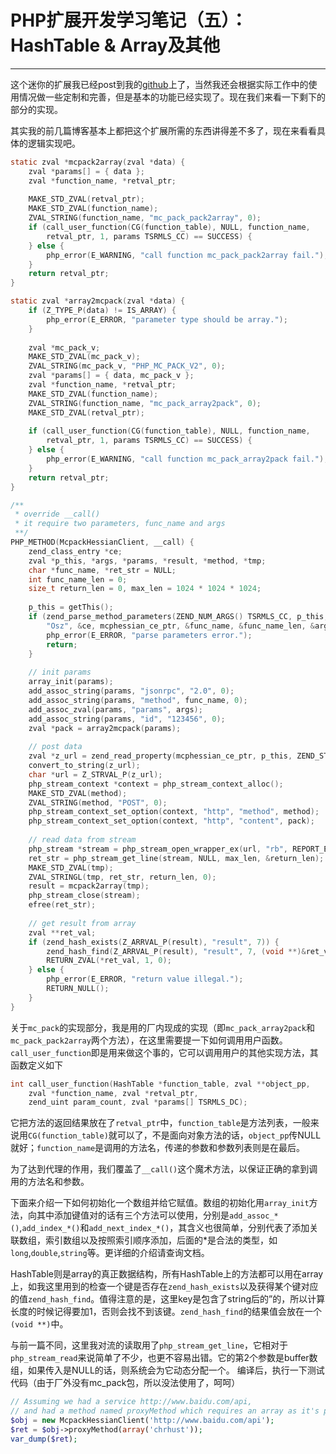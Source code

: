 # PHP扩展开发学习笔记（五）：HashTable & Array及其他
---
这个迷你的扩展我已经post到我的[github](https://github.com/Raaaay/mcphessian)上了，当然我还会根据实际工作中的使用情况做一些定制和完善，但是基本的功能已经实现了。现在我们来看一下剩下的部分的实现。

其实我的前几篇博客基本上都把这个扩展所需的东西讲得差不多了，现在来看看具体的逻辑实现吧。

```c
static zval *mcpack2array(zval *data) {
	zval *params[] = { data };
	zval *function_name, *retval_ptr;
 
	MAKE_STD_ZVAL(retval_ptr);
	MAKE_STD_ZVAL(function_name);
	ZVAL_STRING(function_name, "mc_pack_pack2array", 0);
	if (call_user_function(CG(function_table), NULL, function_name, 
		retval_ptr, 1, params TSRMLS_CC) == SUCCESS) {
	} else {
		php_error(E_WARNING, "call function mc_pack_pack2array fail.");
	}
	return retval_ptr;
}

static zval *array2mcpack(zval *data) {
	if (Z_TYPE_P(data) != IS_ARRAY) {
	    php_error(E_ERROR, "parameter type should be array.");
	}
 
	zval *mc_pack_v;
	MAKE_STD_ZVAL(mc_pack_v);
	ZVAL_STRING(mc_pack_v, "PHP_MC_PACK_V2", 0);
	zval *params[] = { data, mc_pack_v };
	zval *function_name, *retval_ptr;
	MAKE_STD_ZVAL(function_name);
	ZVAL_STRING(function_name, "mc_pack_array2pack", 0);
	MAKE_STD_ZVAL(retval_ptr);
 	
	if (call_user_function(CG(function_table), NULL, function_name, 
	    retval_ptr, 1, params TSRMLS_CC) == SUCCESS) {
	} else {
	    php_error(E_WARNING, "call function mc_pack_array2pack fail.");
	}
	return retval_ptr;
}

/**
 * override __call()
 * it require two parameters, func_name and args
 **/
PHP_METHOD(McpackHessianClient, __call) {
	zend_class_entry *ce;
	zval *p_this, *args, *params, *result, *method, *tmp;
	char *func_name, *ret_str = NULL;
	int func_name_len = 0;
	size_t return_len = 0, max_len = 1024 * 1024 * 1024;
 
	p_this = getThis();
	if (zend_parse_method_parameters(ZEND_NUM_ARGS() TSRMLS_CC, p_this, 
	    "Osz", &ce, mcphessian_ce_ptr, &func_name, &func_name_len, &args) == FAILURE) {
	    php_error(E_ERROR, "parse parameters error.");
	    return;
	}
 
	// init params
	array_init(params);
	add_assoc_string(params, "jsonrpc", "2.0", 0);
	add_assoc_string(params, "method", func_name, 0);
	add_assoc_zval(params, "params", args);
	add_assoc_string(params, "id", "123456", 0);
	zval *pack = array2mcpack(params);
 
	// post data
	zval *z_url = zend_read_property(mcphessian_ce_ptr, p_this, ZEND_STRL	("url"), 1 TSRMLS_CC);
	convert_to_string(z_url);
	char *url = Z_STRVAL_P(z_url);
	php_stream_context *context = php_stream_context_alloc();
	MAKE_STD_ZVAL(method);
	ZVAL_STRING(method, "POST", 0);
	php_stream_context_set_option(context, "http", "method", method);
	php_stream_context_set_option(context, "http", "content", pack);
 
	// read data from stream
	php_stream *stream = php_stream_open_wrapper_ex(url, "rb", REPORT_ERRORS, 	NULL, context);
	ret_str = php_stream_get_line(stream, NULL, max_len, &return_len);
	MAKE_STD_ZVAL(tmp);
	ZVAL_STRINGL(tmp, ret_str, return_len, 0);
	result = mcpack2array(tmp);
	php_stream_close(stream);
	efree(ret_str);
 
	// get result from array
	zval **ret_val;
	if (zend_hash_exists(Z_ARRVAL_P(result), "result", 7)) {
	    zend_hash_find(Z_ARRVAL_P(result), "result", 7, (void **)&ret_val);
	    RETURN_ZVAL(*ret_val, 1, 0);
	} else {
	    php_error(E_ERROR, "return value illegal.");
	    RETURN_NULL();
	}
}
```

关于`mc_pack`的实现部分，我是用的厂内现成的实现（即`mc_pack_array2pack`和`mc_pack_pack2array`两个方法），在这里需要提一下如何调用用户函数。`call_user_function`即是用来做这个事的，它可以调用用户的其他实现方法，其函数定义如下

```c
int call_user_function(HashTable *function_table, zval **object_pp,
    zval *function_name, zval *retval_ptr,
    zend_uint param_count, zval *params[] TSRMLS_DC);
```

它把方法的返回结果放在了`retval_ptr`中，`function_table`是方法列表，一般来说用`CG(function_table)`就可以了，不是面向对象方法的话，`object_pp`传NULL就好；`function_name`是调用的方法名，传递的参数和参数列表则是在最后。

为了达到代理的作用，我们覆盖了`__call()`这个魔术方法，以保证正确的拿到调用的方法名和参数。

下面来介绍一下如何初始化一个数组并给它赋值。数组的初始化用`array_init`方法，向其中添加键值对的话有三个方法可以使用，分别是`add_assoc_*()`,`add_index_*()`和`add_next_index_*()`，其含义也很简单，分别代表了添加关联数组，索引数组以及按照索引顺序添加，后面的*是合法的类型，如`long`,`double`,`string`等。更详细的介绍请查询文档。

HashTable则是array的真正数据结构，所有HashTable上的方法都可以用在array上，如我这里用到的检查一个键是否存在`zend_hash_exists`以及获得某个键对应的值`zend_hash_find`。值得注意的是，这里key是包含了string后的”的，所以计算长度的时候记得要加1，否则会找不到该键。`zend_hash_find`的结果值会放在一个`(void **)`中。

与前一篇不同，这里我对流的读取用了`php_stream_get_line`，它相对于`php_stream_read`来说简单了不少，也更不容易出错。它的第2个参数是buffer数组，如果传入是NULL的话，则系统会为它动态分配一个。
编译后，执行一下测试代码（由于厂外没有mc\_pack包，所以没法使用了，呵呵）

```php
// Assuming we had a service http://www.baidu.com/api, 
// and had a method named proxyMethod which requires an array as it's parameter.
$obj = new McpackHessianClient('http://www.baidu.com/api');
$ret = $obj->proxyMethod(array('chrhust'));
var_dump($ret);
```
